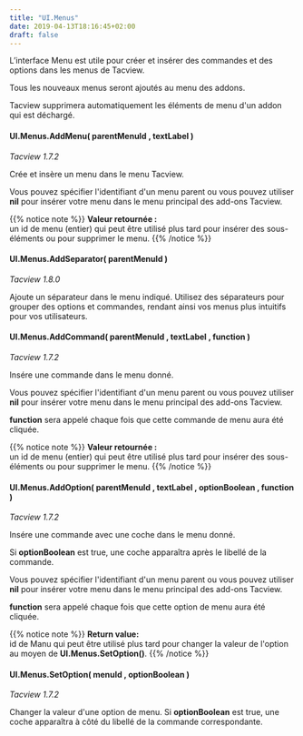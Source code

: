 ```yaml
---
title: "UI.Menus"
date: 2019-04-13T18:16:45+02:00
draft: false
---
```


L’interface Menu est utile pour créer et insérer des commandes et des options dans les menus de Tacview.

Tous les nouveaux menus seront ajoutés au menu des addons.

Tacview supprimera automatiquement les éléments de menu d'un addon qui est déchargé.


#### UI.Menus.AddMenu( parentMenuId , textLabel )
*Tacview 1.7.2*

Crée et insère un menu dans le menu Tacview.

Vous pouvez spécifier l'identifiant d'un menu parent ou vous pouvez utiliser **nil** pour insérer votre menu dans le menu principal des add-ons Tacview.

{{% notice note %}}
**Valeur retournée :**<br>
		un id de menu (entier) qui peut être utilisé plus tard pour insérer des sous-éléments ou pour supprimer le menu.
{{% /notice %}}


#### UI.Menus.AddSeparator( parentMenuId )
*Tacview 1.8.0*

Ajoute un séparateur dans le menu indiqué.
Utilisez des séparateurs pour grouper des options et commandes, rendant ainsi vos menus plus intuitifs pour vos utilisateurs.


#### UI.Menus.AddCommand( parentMenuId , textLabel , function )
*Tacview 1.7.2*

Insére une commande dans le menu donné.

Vous pouvez spécifier l'identifiant d'un menu parent ou vous pouvez utiliser **nil** pour insérer votre menu dans le menu principal des add-ons Tacview.

**function** sera appelé chaque fois que cette commande de menu aura été cliquée.

{{% notice note %}}
**Valeur retournée :**<br>
		un id de menu (entier) qui peut être utilisé plus tard pour insérer des sous-éléments ou pour supprimer le menu.
{{% /notice %}}


#### UI.Menus.AddOption( parentMenuId , textLabel , optionBoolean , function )
*Tacview 1.7.2*

Insére une commande avec une coche dans le menu donné.

Si **optionBoolean** est true, une coche apparaîtra après le libellé de la commande.

Vous pouvez spécifier l'identifiant d'un menu parent ou vous pouvez utiliser **nil** pour insérer votre menu dans le menu principal des add-ons Tacview.

**function** sera appelé chaque fois que cette option de menu aura été cliquée.

{{% notice note %}}
**Return value:**<br>
		id de Manu qui peut être utilisé plus tard pour changer la valeur de l'option au moyen de **UI.Menus.SetOption()**.
{{% /notice %}}


#### UI.Menus.SetOption( menuId , optionBoolean )
*Tacview 1.7.2*

Changer la valeur d'une option de menu.
Si **optionBoolean** est true, une coche apparaîtra à côté du libellé de la commande correspondante.
